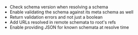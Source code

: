 * Check schema version when resolving a schema
* Enable validating the schema against its meta schema as well
* Return validation errors and not just a boolean
* Add URLs resolved in remote schemata to root's refs
* Enable providing JSON for known schemata at resolve time
